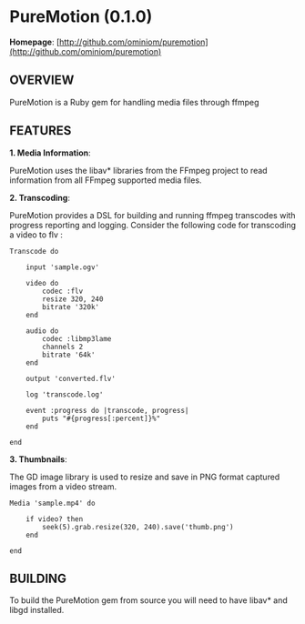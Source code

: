PureMotion (0.1.0)
==================

**Homepage**:  [http://github.com/ominiom/puremotion](http://github.com/ominiom/puremotion)

OVERVIEW
--------

PureMotion is a Ruby gem for handling media files through ffmpeg


FEATURES
--------

**1. Media Information**:

PureMotion uses the libav* libraries from the FFmpeg project to read information 
from all FFmpeg supported media files.


**2. Transcoding**:

PureMotion provides a DSL for building and running ffmpeg transcodes with progress
reporting and logging. Consider the following code for transcoding a video to flv :

    Transcode do

        input 'sample.ogv'

        video do
            codec :flv
            resize 320, 240
            bitrate '320k'
        end

        audio do
            codec :libmp3lame
            channels 2
            bitrate '64k'
        end

        output 'converted.flv'

        log 'transcode.log'

        event :progress do |transcode, progress|
            puts "#{progress[:percent]}%"
        end

    end

**3. Thumbnails**:

The GD image library is used to resize and save in PNG format captured images from
a video stream.

    Media 'sample.mp4' do

        if video? then
            seek(5).grab.resize(320, 240).save('thumb.png')
        end

    end

BUILDING
--------

To build the PureMotion gem from source you will need to have libav* and libgd
installed.